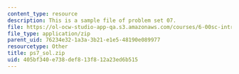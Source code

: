 ```yaml
---
content_type: resource
description: This is a sample file of problem set 07.
file: https://ol-ocw-studio-app-qa.s3.amazonaws.com/courses/6-00sc-introduction-to-computer-science-and-programming-spring-2011/405bf340e738def813f812a23ed6b515_ps7_sol.zip
file_type: application/zip
parent_uid: 76234e32-1a3a-3b21-e1e5-48190e089977
resourcetype: Other
title: ps7_sol.zip
uid: 405bf340-e738-def8-13f8-12a23ed6b515
---
```

